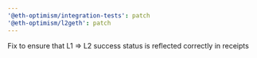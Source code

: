 ```yaml
---
'@eth-optimism/integration-tests': patch
'@eth-optimism/l2geth': patch
---
```


Fix to ensure that L1 => L2 success status is reflected correctly in receipts
